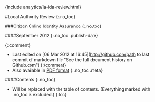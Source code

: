 {include analytics/la-ida-review.html}
<div class="title">
#Local Authority Review
{:.no_toc}

###Citizen Online Identity Assurance
{:.no_toc}


####September 2012
{:.no_toc .publish-date}

</div>

{::comment}
* Last edited on [06 Mar 2012 at 16:45](http://github.com/path to last commit of markdown file "See the full document history on Github.com")
{:/comment}
* Also available in [PDF format](la-ida-review.pdf "Download the PDF version of this document")
{:.no_toc .meta}

####Contents
{:.no_toc}

* Will be replaced with the table of contents. (Everything marked with .no_toc is excluded.)
{:toc}
